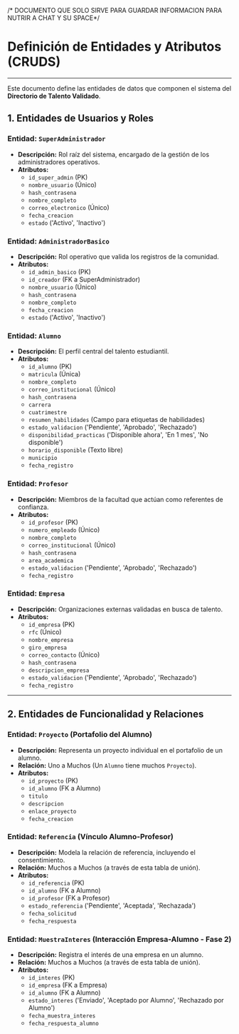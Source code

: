/* DOCUMENTO QUE SOLO SIRVE PARA GUARDAR
INFORMACION PARA NUTRIR A CHAT Y SU SPACE*/


# Definición de Entidades y Atributos (CRUDS)

---

Este documento define las entidades de datos que componen el sistema del **Directorio de Talento Validado**.

## 1. Entidades de Usuarios y Roles

### Entidad: `SuperAdministrador`
- **Descripción:** Rol raíz del sistema, encargado de la gestión de los administradores operativos.
- **Atributos:**
  - `id_super_admin` (PK)
  - `nombre_usuario` (Único)
  - `hash_contrasena`
  - `nombre_completo`
  - `correo_electronico` (Único)
  - `fecha_creacion`
  - `estado` ('Activo', 'Inactivo')

### Entidad: `AdministradorBasico`
- **Descripción:** Rol operativo que valida los registros de la comunidad.
- **Atributos:**
  - `id_admin_basico` (PK)
  - `id_creador` (FK a SuperAdministrador)
  - `nombre_usuario` (Único)
  - `hash_contrasena`
  - `nombre_completo`
  - `fecha_creacion`
  - `estado` ('Activo', 'Inactivo')

### Entidad: `Alumno`
- **Descripción:** El perfil central del talento estudiantil.
- **Atributos:**
  - `id_alumno` (PK)
  - `matricula` (Única)
  - `nombre_completo`
  - `correo_institucional` (Único)
  - `hash_contrasena`
  - `carrera`
  - `cuatrimestre`
  - `resumen_habilidades` (Campo para etiquetas de habilidades)
  - `estado_validacion` ('Pendiente', 'Aprobado', 'Rechazado')
  - `disponibilidad_practicas` ('Disponible ahora', 'En 1 mes', 'No disponible')
  - `horario_disponible` (Texto libre)
  - `municipio`
  - `fecha_registro`

### Entidad: `Profesor`
- **Descripción:** Miembros de la facultad que actúan como referentes de confianza.
- **Atributos:**
  - `id_profesor` (PK)
  - `numero_empleado` (Único)
  - `nombre_completo`
  - `correo_institucional` (Único)
  - `hash_contrasena`
  - `area_academica`
  - `estado_validacion` ('Pendiente', 'Aprobado', 'Rechazado')
  - `fecha_registro`

### Entidad: `Empresa`
- **Descripción:** Organizaciones externas validadas en busca de talento.
- **Atributos:**
  - `id_empresa` (PK)
  - `rfc` (Único)
  - `nombre_empresa`
  - `giro_empresa`
  - `correo_contacto` (Único)
  - `hash_contrasena`
  - `descripcion_empresa`
  - `estado_validacion` ('Pendiente', 'Aprobado', 'Rechazado')
  - `fecha_registro`

---

## 2. Entidades de Funcionalidad y Relaciones

### Entidad: `Proyecto` (Portafolio del Alumno)
- **Descripción:** Representa un proyecto individual en el portafolio de un alumno.
- **Relación:** Uno a Muchos (Un `Alumno` tiene muchos `Proyecto`).
- **Atributos:**
  - `id_proyecto` (PK)
  - `id_alumno` (FK a Alumno)
  - `titulo`
  - `descripcion`
  - `enlace_proyecto`
  - `fecha_creacion`

### Entidad: `Referencia` (Vínculo Alumno-Profesor)
- **Descripción:** Modela la relación de referencia, incluyendo el consentimiento.
- **Relación:** Muchos a Muchos (a través de esta tabla de unión).
- **Atributos:**
  - `id_referencia` (PK)
  - `id_alumno` (FK a Alumno)
  - `id_profesor` (FK a Profesor)
  - `estado_referencia` ('Pendiente', 'Aceptada', 'Rechazada')
  - `fecha_solicitud`
  - `fecha_respuesta`

### Entidad: `MuestraInteres` (Interacción Empresa-Alumno - Fase 2)
- **Descripción:** Registra el interés de una empresa en un alumno.
- **Relación:** Muchos a Muchos (a través de esta tabla de unión).
- **Atributos:**
  - `id_interes` (PK)
  - `id_empresa` (FK a Empresa)
  - `id_alumno` (FK a Alumno)
  - `estado_interes` ('Enviado', 'Aceptado por Alumno', 'Rechazado por Alumno')
  - `fecha_muestra_interes`
  - `fecha_respuesta_alumno`

